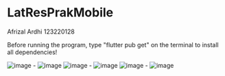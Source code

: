 # LatResPrakMobile

Afrizal Ardhi
123220128

Before running the program, type "flutter pub get" on the terminal to install all dependencies!

![image](https://github.com/user-attachments/assets/0310c4fe-9929-4533-bd99-d98d22670629) - ![image](https://github.com/user-attachments/assets/f0bc6d23-4875-48b3-abf4-264d0b5bc6c1)
![image](https://github.com/user-attachments/assets/035f8bc3-4cf1-4304-b204-18ab43d57f40) - ![image](https://github.com/user-attachments/assets/4a710ddb-2868-43bb-a4ae-108c2eb1fb55)
![image](https://github.com/user-attachments/assets/51fc444d-376b-4d3a-8bec-f2a89f48b6cf) - ![image](https://github.com/user-attachments/assets/5d33840c-e58c-40ad-85f0-28ad1ffa02d8)





